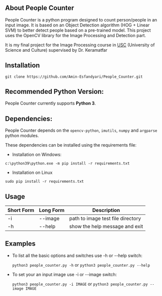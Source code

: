 ## About People Counter 

People Counter is a python program designed to count person/people in an input image. It is based on an Object Detection algorithm (HOG + Linear SVM) to better detect people based on a pre-trained model.
This project uses the OpenCV library for the Image Processing and Detection part.

It is my final project for the Image Processing course in [USC](http://usc.ac.ir/en) (University of Science and Culture) supervised by Dr. Keramatfar


## Installation

```
git clone https://github.com/Amin-Esfandyari/People_Counter.git
```

## Recommended Python Version:

People Counter currently supports **Python 3**.

## Dependencies:

People Counter depends on the `opencv-python`, `imutils`, `numpy` and `argparse` python modules.


These dependencies can be installed using the requirements file:

- Installation on Windows:
```
c:\python39\python.exe -m pip install -r requirements.txt
```
- Installation on Linux
```
sudo pip install -r requirements.txt
```


## Usage

Short Form    | Long Form     | Description
------------- | ------------- | -------------
-i            | --image       | path to image test file directory
-h            | --help        | show the help message and exit

## Examples

* To list all the basic options and switches use -h or --help switch:

  ```python3 people_counter.py -h```
  or
  ```python3 people_counter.py --help```
  
* To set your an input image use -i or --image switch:

   ```python3 people_counter.py -i IMAGE```
  or
  ```python3 people_counter.py --image IMAGE```

